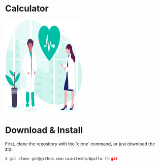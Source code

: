 # Calculator 

<img src = "https://github.com/sainiteshb/Apollo-19/blob/master/assets/doctor.svg" width = "250px" height = "300px" />

# Download & Install
First, clone the repository with the 'clone' command, or just download the zip.
```C
$ git clone git@github.com:sainiteshb/Apollo-19.git
```
 

